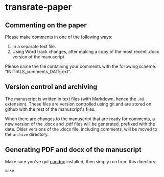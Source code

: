 transrate-paper
===============

## Commenting on the paper

Please make comments in one of the following ways:

1. In a separate text file.
2. Using Word track changes, after making a copy of the most recent .docx version of the manuscript.

Please name the file containing your comments with the following scheme: "INITIALS_comments_DATE.ext".

## Version control and archiving

The manuscript is written in text files (with Markdown, hence the `.md` extension). These files are version controlled using git and are stored on github with the rest of the manuscript's files.

When there are changes to the manuscript that are ready for comments, a new version of the .docx and .pdf files will be generated, prefixed with the date. Older versions of the .docx file, including comments, will be moved to the `archive` directory.

## Generating PDF and docx of the manuscript

Make sure you've got [pandoc](http://johnmacfarlane.net/pandoc/README.html) installed, then simply run from this directory:

```
make
```
